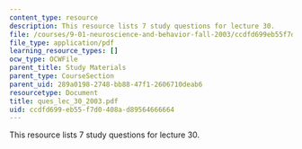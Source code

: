 ```yaml
---
content_type: resource
description: This resource lists 7 study questions for lecture 30.
file: /courses/9-01-neuroscience-and-behavior-fall-2003/ccdfd699eb55f7d0408ad89564666664_ques_lec_30_2003.pdf
file_type: application/pdf
learning_resource_types: []
ocw_type: OCWFile
parent_title: Study Materials
parent_type: CourseSection
parent_uid: 289a0198-2748-bb88-47f1-2606710deab6
resourcetype: Document
title: ques_lec_30_2003.pdf
uid: ccdfd699-eb55-f7d0-408a-d89564666664
---
```

This resource lists 7 study questions for lecture 30.

